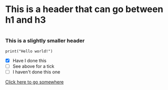 # <h1> This is a header that can go between h1 and h3
# <h3> This is a slightly smaller header
  
<!--- ![Image of Yaktocat](https://octodex.github.com/images/yaktocat.png) I have made this a comment-->
  
  ```
  print("Hello world!")
  ```
  
  - [X] Have I done this
  - [ ] See above for a tick
  - [ ] I haven't done this one

  [Click here to go somewhere](https://github.com/Jerseystudent)
